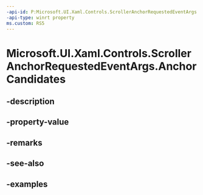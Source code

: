 ```yaml
---
-api-id: P:Microsoft.UI.Xaml.Controls.ScrollerAnchorRequestedEventArgs.AnchorCandidates
-api-type: winrt property
ms.custom: RS5
---
```


<!-- Property syntax.
public IVector<UIElement> AnchorCandidates { get; }
-->

# Microsoft.UI.Xaml.Controls.ScrollerAnchorRequestedEventArgs.AnchorCandidates

## -description

## -property-value

## -remarks

## -see-also

## -examples

